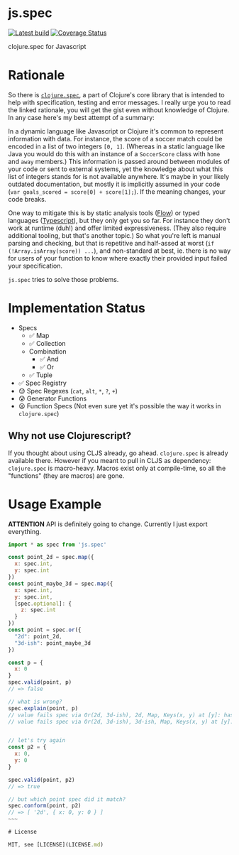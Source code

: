 # js.spec

[![Latest build](https://travis-ci.org/prayerslayer/js.spec.svg)](https://travis-ci.org/prayerslayer/js.spec)
[![Coverage Status](https://coveralls.io/repos/github/prayerslayer/js.spec/badge.svg?branch=master)](https://coveralls.io/github/prayerslayer/js.spec?branch=master)

clojure.spec for Javascript

# Rationale

So there is [`clojure.spec`](http://clojure.org/about/spec), a part of Clojure's core library that is intended to help with specification, testing and error messages. I really urge you to read the linked rationale, you will get the gist even without knowledge of Clojure. In any case here's my best attempt of a summary:

In a dynamic language like Javascript or Clojure it's common to represent information with data. For instance, the score of a soccer match could be encoded in a list of two integers `[0, 1]`. (Whereas in a static language like Java you would do this with an instance of a `SoccerScore` class with `home` and `away` members.) This information is passed around between modules of your code or sent to external systems, yet the knowledge about what this list of integers stands for is not available anywhere. It's maybe in your likely outdated documentation, but mostly it is implicitly assumed in your code (`var goals_scored = score[0] + score[1];`). If the meaning changes, your code breaks.

One way to mitigate this is by static analysis tools ([Flow](https://github.com/facebook/flow)) or typed languages ([Typescript](https://www.typescriptlang.org/)), but they only get you so far. For instance they don't work at runtime (duh!) and offer limited expressiveness. (They also require additional tooling, but that's another topic.) So what you're left is manual parsing and checking, but that is repetitive and half-assed at worst (`if (!Array.isArray(score)) ...`), and non-standard at best, ie. there is no way for users of your function to know where exactly their provided input failed your specification.

`js.spec` tries to solve those problems.

# Implementation Status

* Specs
  * ✅ Map
  * ✅ Collection
  * Combination
    * ✅ And
    * ✅ Or
  * ✅ Tuple
* ✅ Spec Registry
* 😓 Spec Regexes (`cat`, `alt`, `*`, `?`, `+`)
* 😰 Generator Functions
* 😫 Function Specs (Not even sure yet it's possible the way it works in `clojure.spec`)

## Why not use Clojurescript?

If you thought about using CLJS already, go ahead. `clojure.spec` is already available there. However if you meant to pull in CLJS as dependency: `clojure.spec` is macro-heavy. Macros exist only at compile-time, so all the "functions" (they are macros) are gone.

# Usage Example

**ATTENTION** API is definitely going to change. Currently I just export everything.

~~~ javascript
import * as spec from 'js.spec'

const point_2d = spec.map({
  x: spec.int,
  y: spec.int
})
const point_maybe_3d = spec.map({
  x: spec.int,
  y: spec.int,
  [spec.optional]: {
    z: spec.int
  }
})
const point = spec.or({
  "2d": point_2d,
  "3d-ish": point_maybe_3d
})

const p = {
  x: 0
}
spec.valid(point, p)
// => false

// what is wrong?
spec.explain(point, p)
// value fails spec via Or(2d, 3d-ish), 2d, Map, Keys(x, y) at [y]: hasKey failed for undefined
// value fails spec via Or(2d, 3d-ish), 3d-ish, Map, Keys(x, y) at [y]: hasKey failed for undefined


// let's try again
const p2 = {
  x: 0,
  y: 0
}

spec.valid(point, p2)
// => true

// but which point spec did it match?
spec.conform(point, p2)
// => [ '2d', { x: 0, y: 0 } ]
~~~ 

# License

MIT, see [LICENSE](LICENSE.md)
